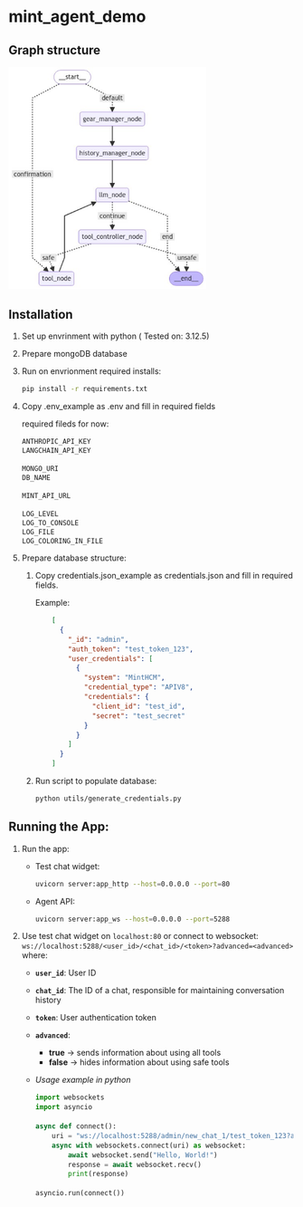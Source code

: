 # mint_agent_demo

## Graph structure
<img src="mint_agent/utils/graph_schema.png" alt="graph image" width="350"/>

## Installation

1. Set up envrinment with python ( Tested on: 3.12.5)

2. Prepare mongoDB database

3. Run on envrionment required installs:
    ```sh
    pip install -r requirements.txt
    ```
4. Copy .env_example as .env and fill in required fields

    required fileds for now:
    ```
    ANTHROPIC_API_KEY
    LANGCHAIN_API_KEY

    MONGO_URI
    DB_NAME

    MINT_API_URL

    LOG_LEVEL
    LOG_TO_CONSOLE
    LOG_FILE
    LOG_COLORING_IN_FILE
    ```

5. Prepare database structure:
    1. Copy credentials.json_example as credentials.json and fill in required fields.
    
        Example:
        ```json
            [
              {
                "_id": "admin",
                "auth_token": "test_token_123",
                "user_credentials": [
                  {
                    "system": "MintHCM",
                    "credential_type": "APIV8",
                    "credentials": {
                      "client_id": "test_id",
                      "secret": "test_secret"
                    }
                  }
                ]
              }
            ]
        ```
    2. Run script to populate database:
        ```sh
        python utils/generate_credentials.py
        ```

## Running the App:

1. Run the app: 
    * Test chat widget:
        ```sh
        uvicorn server:app_http --host=0.0.0.0 --port=80
        ```
    * Agent API:
        ```sh
        uvicorn server:app_ws --host=0.0.0.0 --port=5288
        ```

2. Use test chat widget on `localhost:80` or connect to websocket: `ws://localhost:5288/<user_id>/<chat_id>/<token>?advanced=<advanced>` where:
    * **`user_id`**: User ID
    * **`chat_id`**: The ID of a chat, responsible for maintaining conversation history
    * **`token`**: User authentication token
    * **`advanced`**:
        * **true** -> sends information about using all tools
        * **false** -> hides information about using safe tools
    
    * *Usage example in python*
        ```python
        import websockets
        import asyncio

        async def connect():
            uri = "ws://localhost:5288/admin/new_chat_1/test_token_123?advanced=false"
            async with websockets.connect(uri) as websocket:
                await websocket.send("Hello, World!")
                response = await websocket.recv()
                print(response)

        asyncio.run(connect())
        ```